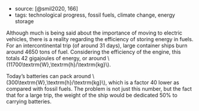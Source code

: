 - source: [@smil2020, 166]
- tags: technological progress, fossil fuels, climate change, energy storage

Although much is being said about the importance of moving to electric vehicles, there is a reality regarding the efficiency of storing energy in fuels. For an intercontinental trip (of around 31 days), large container ships burn around 4650 tons of fuel. Considering the efficiency of the engine, this totals 42 gigajoules of energy, or around \\(11700\textrm{W}\,\textrm{h}/\textrm{kg}\\). 

Today’s batteries can pack around \\(300\textrm{W}\,\textrm{h}/\textrm{kg}\\), which is a factor 40 lower as compared with fossil fuels. The problem is not just this number, but the fact that for a large trip, the weight of the ship would be dedicated 50% to carrying batteries. 